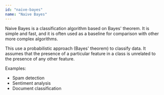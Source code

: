```yaml
---
id: "naive-bayes"
name: "Naive Bayes"
---
```


Naive Bayes is a classification algorithm based on Bayes' theorem. It is simple and fast, and it is often used as a baseline for comparison with other more complex algorithms.

This use a probabilistic approach (Bayes' theorem) to classify data. It assumes that the presence of a particular feature in a class is unrelated to the presence of any other feature.

Examples:

- Spam detection
- Sentiment analysis
- Document classification
